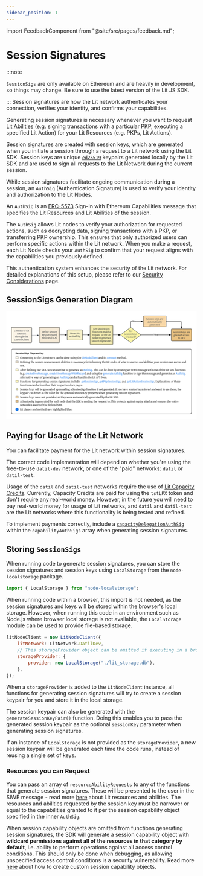 ```yaml
---
sidebar_position: 1
---
```


import FeedbackComponent from "@site/src/pages/feedback.md";

# Session Signatures

:::note

`SessionSigs` are only available on Ethereum and are heavily in development, so things may change. Be sure to use the latest version of the Lit JS SDK.

:::
Session signatures are how the Lit network authenticates your connection, verifies your identity, and confirms your capabilities. 

Generating session signatures is necessary whenever you want to request [Lit Abilities](https://v6-api-doc-lit-js-sdk.vercel.app/enums/types_src.LitAbility.html) (e.g. signing transactions with a particular PKP, executing a specified Lit Action) for your Lit Resources (e.g. PKPs, Lit Actions).

Session signatures are created with session keys, which are generated when you initiate a session through a request to a Lit network using the Lit SDK. Session keys are unique [`ed25519`](https://ed25519.cr.yp.to/) keypairs generated locally by the Lit SDK and are used to sign all requests to the Lit Network during the current session. 

While session signatures facilitate ongoing communication during a session, an `AuthSig` (Authentication Signature) is used to verify your identity and authorization to the Lit Nodes.

An `AuthSig` is an [ERC-5573](https://eips.ethereum.org/EIPS/eip-5573) Sign-In with Ethereum Capabilities message that specifies the Lit Resources and Lit Abilities of the session.

The `AuthSig` allows Lit nodes to verify your authorization for requested actions, such as decrypting data, signing transactions with a PKP, or transferring PKP ownership. This ensures that only authorized users can perform specific actions within the Lit network.
When you make a request, each Lit Node checks your `AuthSig` to confirm that your request aligns with the capabilities you previously defined. 

This authentication system enhances the security of the Lit network. For detailed explanations of this setup, please refer to our [Security Considerations](../security.md) page.

## SessionSigs Generation Diagram
![Session Signatures Diagram](../../../../static/img//SessionSigs.png)

## Paying for Usage of the Lit Network

You can facilitate payment for the Lit network within session signatures.

The correct code implementation will depend on whether you're using the free-to-use `datil-dev` network, or one of the "paid" networks: `datil` or `datil-test`.

Usage of the `datil` and `datil-test` networks require the use of [Lit Capacity Credits](../../../sdk/capacity-credits.md). Currently, Capacity Credits are paid for using the `tstLPX` token and don't require any real-world money. However, in the future you will need to pay real-world money for usage of Lit networks, and `datil` and `datil-test` are the Lit networks where this functionality is being tested and refined.

To implement payments correctly, include a [`capacityDelegationAuthSig`](https://developer.litprotocol.com/sdk/capacity-credits#createcapacitydelegationauthsig) within the `capabilityAuthSigs` array when generating session signatures.

## Storing `SessionSigs`

When running code to generate session signatures, you can store the session signatures and session keys using `LocalStorage` from the `node-localstorage` package.

```javascript
import { LocalStorage } from "node-localstorage";
```

When running code within a browser, this import is not needed, as the session signatures and keys will be stored within the browser's local storage. However, when running this code in an environment such as Node.js where browser local storage is not available, the `LocalStorage` module can be used to provide file-based storage. 

```javascript
litNodeClient = new LitNodeClient({
    litNetwork: LitNetwork.DatilDev,
    // This storageProvider object can be omitted if executing in a browser
    storageProvider: {
        provider: new LocalStorage("./lit_storage.db"),
    },
});
```
When a `storageProvider` is added to the `LitNodeClient` instance, all functions for generating session signatures will try to create a session keypair for you and store it in the local storage. 

The session keypair can also be generated with the `generateSessionKeyPair()` function. Doing this enables you to pass the generated session keypair as the optional `sessionKey` parameter when generating session signatures.

If an instance of `LocalStorage` is not provided as the `storageProvider`, a new session keypair will be generated each time the code runs, instead of reusing a single set of keys.

### Resources you can Request

You can pass an array of `resourceAbilityRequests` to any of the functions that generate session signatures. These will be presented to the user in the SIWE message - read more [here](resources-and-abilities) about Lit resources and abilities. The resources and abilities requested by the session key must be narrower or equal to the capabilities granted to it per the session capability object specified in the inner `AuthSig`. 

When session capability objects are omitted from functions generating session signatures, the SDK will generate a session capability object with **wildcard permissions against all of the resources in that category by default**, i.e. ability to perform operations against all access control conditions. This should only be done when debugging, as allowing unspecified access control conditions is a security vulnerability. Read more [here](capability-objects) about how to create custom session capability objects.

<FeedbackComponent/>
